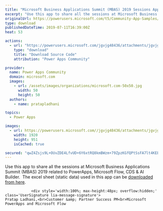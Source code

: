 ```yaml
---
title: "Microsoft Business Applications Summit (MBAS) 2019 Sessions App"
excerpt: "Use this app to share all the sessions at Microsoft Business Applications Summit (MBAS) 2019 related to PowerApps, Microsoft Flow, CDS &amp; AI Builder."
originalUrl: https://powerusers.microsoft.com/t5/Community-App-Samples/Microsoft-Business-Applications-Summit-MBAS-2019-Sessions-App/td-p/319894
type: download
publishedDateTime: 2019-07-11T16:39:00Z
heat: 53

actions:
  - url: "https://powerusers.microsoft.com/jgvjg48436/attachments/jgvjg48436/AppFeedbackGallery/206/3/MBAS-2019-PowerApps-and-Flow-Sessions.msapp"
    type: "download"
    title: "Download Source Code"
    attribution: "Power Apps Community"

provider:
  name: Power Apps Community
  domain: microsoft.com
  images:
    - url: /assets/images/organizations/microsoft.com-50x50.jpg
      width: 50
      height: 50
  authors:
    - name: pratapladhani

topics:
  - Power Apps

images:
  - url: https://powerusers.microsoft.com//jgvjg48436/attachments/jgvjg48436/AppFeedbackGallery/206/1/MBAS-App-Screenshot.png
    width: 1920
    height: 951
    isCached: true

secured: "qwZ4Zsjs9L+OUvZDE4LfvUD+6Y6xtRQ8kmBWzm+79ZpzKGfQPtSsFA7lt4KEEi2Q8l4zEktN8lBfEEWgCn04jCPGUHqfGeBBWySBDVf65RJasmTunkl0VBF5uoagXIikL8YTuvxWpe38q9RNKHzfw+L/hIMw903Lo5e8AZeaLULMIHfxNPMFCSBBfhYsnOCemd8e594826YHgmxb8sWRsiQBRbA+ZnB82RGOXDaPY5w0mq06NZW4ZMtbJoHZALO57XnXnwvv/Lq+FsE6NsEkaA5a1y0Vxb8wYwQmxbtWadpgb4P3gB9kxUQ0DHRPxhhpcrJsb1AzOe3xhTjtCDTRHn1Xg7/L885LDHiDpJk80Y+OcIEWLMPv+Z5ahr37tRvK7UPxXMhe57EkDFB/BOHy+fz7miYYQH4dag25ZIRXnXWhF1hD/x67l7Pt+aAJBpbP;Lu0Yo+C2LjsQC/evvN/UrA=="
---
```

<p>Use this app to share all the sessions at&nbsp;Microsoft Business Applications Summit (MBAS) 2019 related to PowerApps, Microsoft Flow, CDS &amp; AI Builder.&nbsp; The excel sheet (static data) used in this app can be <a title="Download the Excel sheet used as static data in the App" href="https://pahandsonlab.blob.core.windows.net/documents/MBAS_SessionList_Data.xlsx" target="_blank" rel="noopener nofollow noopener noreferrer">downloaded from here</a>.</p>
					
				
			
			
				<div style='width:100%; max-height:48px; overflow:hidden;' class='UserSignature lia-message-signature'>
	Pratap Ladhani,<br>Customer &amp; Partner Success PM<br>Microsoft PowerApps and Microsoft Flow
</div>

